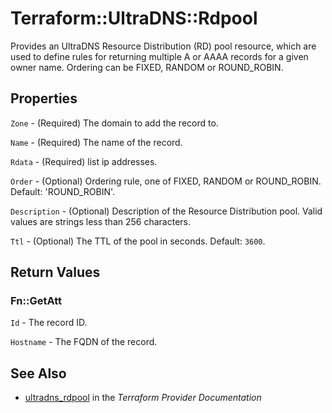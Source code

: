 # Terraform::UltraDNS::Rdpool

Provides an UltraDNS Resource Distribution (RD) pool resource, which are
used to define rules for returning multiple A or AAAA records for a given owner name. Ordering can be FIXED, RANDOM or ROUND_ROBIN.

## Properties

`Zone` - (Required) The domain to add the record to.

`Name` - (Required) The name of the record.

`Rdata` - (Required) list ip addresses.

`Order` - (Optional) Ordering rule, one of FIXED, RANDOM or ROUND_ROBIN. Default: 'ROUND_ROBIN'.

`Description` - (Optional) Description of the Resource Distribution pool. Valid values are strings less than 256 characters.

`Ttl` - (Optional) The TTL of the pool in seconds. Default: `3600`.


## Return Values

### Fn::GetAtt

`Id` - The record ID.

`Hostname` - The FQDN of the record.

## See Also

* [ultradns_rdpool](https://www.terraform.io/docs/providers/ultradns/r/rdpool.html) in the _Terraform Provider Documentation_